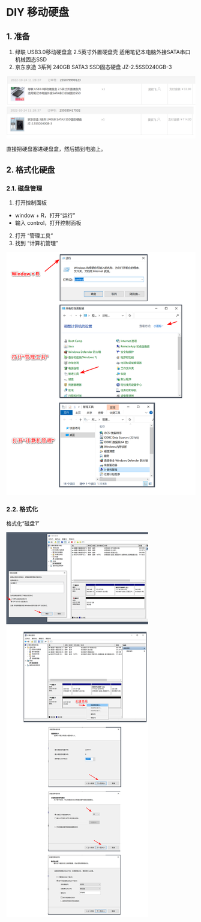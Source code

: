# DIY 移动硬盘

## 1. 准备

1. 绿联 USB3.0移动硬盘盒 2.5英寸外置硬盘壳 适用笔记本电脑外接SATA串口机械固态SSD
2. 京东京造 3系列 240GB SATA3 SSD固态硬盘 JZ-2.5SSD240GB-3

![jd-硬盘盒和移动硬盘](./images/01-01.png)

直接把硬盘塞进硬盘盒，然后插到电脑上。

## 2. 格式化硬盘

### 2.1. 磁盘管理

1. 打开控制面板
  * window + R，打开“运行”
  * 输入 control，打开控制面板
2. 打开 “管理工具”
3. 找到 “计算机管理”

![磁盘管理](./images/01-02.png)

### 2.2. 格式化

格式化“磁盘1”

![格式化“磁盘1”](./images/01-03.png)
